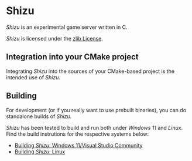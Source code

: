 # Shizu
*Shizu* is an experimental game server written in C.

*Shizu* is licensed under the [zlib License](LICENSE).

## Integration into your CMake project
Integrating *Shizu* into the sources of your CMake-based project is the intended use of *Shizu*.

## Building
For development (or if you really want to use prebuilt binaries), you can do standalone builds of *Shizu*.

*Shizu* has been tested to build and run both under *Windows 11* and *Linux*.
Find the build instrutions for the respective systems below:
- [Building *Shizu*: Windows 11/Visual Studio Community](documentation/building-under-windows-11-visual-studio-community-20222.md)
- [Building *Shizu*: Linux](documentation/building-under-linux.md)
